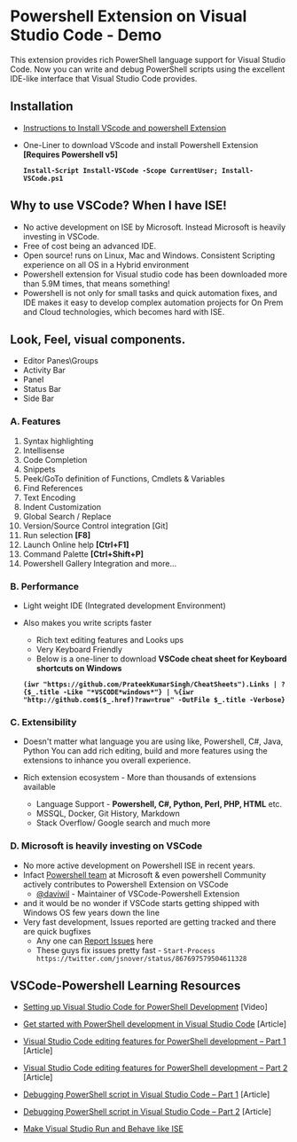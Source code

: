 # Powershell Extension on Visual Studio Code - Demo

This extension provides rich PowerShell language support for Visual Studio Code. 
Now you can write and debug PowerShell scripts using the excellent IDE-like interface that Visual Studio Code provides.

## Installation

- [Instructions to Install VScode and powershell Extension](https://github.com/PowerShell/PowerShell/blob/master/docs/learning-powershell/using-vscode.md)

- One-Liner to download VScode and install Powershell Extension **[Requires Powershell v5]**

     **`Install-Script Install-VSCode -Scope CurrentUser; Install-VSCode.ps1`**

## Why to use VSCode? When I have ISE!
*   No active development on ISE by Microsoft. Instead Microsoft is heavily investing in VSCode.
*   Free of cost being an advanced IDE.
*   Open source! runs on Linux, Mac and Windows. Consistent Scripting experience on all OS in a Hybrid environment
*   Powershell extension for Visual studio code has been downloaded more than 5.9M times, that means something!
*   Powershell is not only for small tasks and quick automation fixes,
    and IDE makes it easy to develop complex automation projects for On Prem and Cloud technologies, which becomes hard with ISE.

## Look, Feel, visual components.
*   Editor Panes\Groups
*   Activity Bar
*   Panel
*   Status Bar
*   Side Bar

### A. Features
1. Syntax highlighting
2. Intellisense
3. Code Completion
4. Snippets
5. Peek/GoTo definition of Functions, Cmdlets & Variables
6. Find References
7. Text Encoding
8. Indent Customization
9. Global Search / Replace
10. Version/Source Control integration [Git]
11. Run selection       **[F8]**
12. Launch Online help  **[Ctrl+F1]**
13. Command Palette     **[Ctrl+Shift+P]** 
14. Powershell Gallery Integration and more...

### B. Performance   
- Light weight IDE (Integrated development Environment)    
- Also makes you write scripts faster
    * Rich text editing features and Looks ups
    * Very Keyboard Friendly
    * Below is a one-liner to download **VSCode cheat sheet for Keyboard shortcuts on Windows**
    
    **`(iwr "https://github.com/PrateekKumarSingh/CheatSheets").Links | ?{$_.title -Like "*VSCODE*windows*"} | %{iwr "http://github.com$($_.href)?raw=true" -OutFile $_.title -Verbose}`**

### C. Extensibility
-   Doesn't matter what language you are using like, Powershell, C#, Java, Python
    You can add rich editing, build and more features using the extensions to inhance you overall experience.

-   Rich extension ecosystem - More than thousands of extensions available
    * Language Support - **Powershell, C#, Python, Perl, PHP, HTML** etc.
    * MSSQL, Docker, Git History, Markdown
    * Stack Overflow/ Google search and much more

### D. Microsoft is heavily investing on VSCode
- No more active development on Powershell ISE in recent years.
- Infact [Powershell team](https://twitter.com/PowerShell_Team) at Microsoft & even powershell Community actively contributes to Powershell Extension on VSCode
    * [@daviwil](https://twitter.com/daviwil) - Maintainer of VSCode-Powershell Extension
- and it would be no wonder if VSCode starts getting shipped with Windows OS few years down the line    
- Very fast development, Issues reported are getting tracked and there are quick bugfixes
    * Any one can [Report Issues](https://github.com/PowerShell/vscode-powershell/issues) here
    * These guys fix issues pretty fast - `Start-Process https://twitter.com/jsnover/status/867697579504611328`


## VSCode-Powershell Learning Resources
- [Setting up Visual Studio Code for PowerShell Development](https://www.youtube.com/watch?v=LJNdK0QrIo8) [Video]

- [Get started with PowerShell development in Visual Studio Code](https://blogs.technet.microsoft.com/heyscriptingguy/2016/12/05/get-started-with-powershell-development-in-visual-studio-code/) [Article]

- [Visual Studio Code editing features for PowerShell development – Part 1](https://blogs.technet.microsoft.com/heyscriptingguy/2017/01/11/visual-studio-code-editing-features-for-powershell-development-part-1/) [Article]

- [Visual Studio Code editing features for PowerShell development – Part 2](https://blogs.technet.microsoft.com/heyscriptingguy/2017/01/12/visual-studio-code-editing-features-for-powershell-development-part-2/) [Article]

- [Debugging PowerShell script in Visual Studio Code – Part 1](https://blogs.technet.microsoft.com/heyscriptingguy/2017/02/06/debugging-powershell-script-in-visual-studio-code-part-1/) [Article]

- [Debugging PowerShell script in Visual Studio Code – Part 2](https://blogs.technet.microsoft.com/heyscriptingguy/2017/02/13/debugging-powershell-script-in-visual-studio-code-part-2/) [Article]

- [Make Visual Studio Run and Behave like ISE](https://4sysops.com/archives/make-visual-studio-code-look-and-behave-like-powershell-ise/)